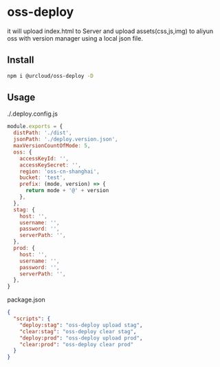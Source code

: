 # oss-deploy

it will upload index.html to Server and upload assets(css,js,img) to aliyun oss with version manager using a local json file.

## Install

```bash
npm i @urcloud/oss-deploy -D
```

## Usage

./.deploy.config.js

```js
module.exports = {
  distPath: './dist',
  jsonPath: './deploy.version.json',
  maxVersionCountOfMode: 5,
  oss: {
    accessKeyId: '',
    accessKeySecret: '',
    region: 'oss-cn-shanghai',
    bucket: 'test',
    prefix: (mode, version) => {
      return mode + '@' + version
    },
  },
  stag: {
    host: '',
    username: '',
    password: '',
    serverPath: '',
  },
  prod: {
    host: '',
    username: '',
    password: '',
    serverPath: '',
  },
}
```

package.json

```json
{
  "scripts": {
    "deploy:stag": "oss-deploy upload stag",
    "clear:stag": "oss-deploy clear stag",
    "deploy:prod": "oss-deploy upload prod",
    "clear:prod": "oss-deploy clear prod"
  }
}
```
